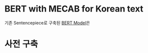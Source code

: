 # BERT with MECAB for Korean text

기존 Sentencepiece로 구축된 [BERT Model](https://github.com/yeontaek/BERT-Korean-Model)은 


# 사전 구축 
